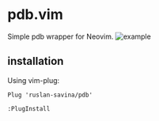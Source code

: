 # pdb.vim
Simple pdb wrapper for Neovim.
![example](https://user-images.githubusercontent.com/9946301/119111454-c10ac280-ba2b-11eb-88a7-c8885c03555b.gif)
## installation

Using vim-plug:

`Plug 'ruslan-savina/pdb'`

`:PlugInstall`
